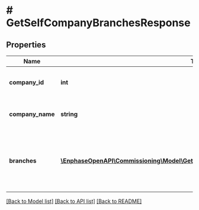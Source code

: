 # # GetSelfCompanyBranchesResponse

## Properties

Name | Type | Description | Notes
------------ | ------------- | ------------- | -------------
**company_id** | **int** | Enlighten ID of the API user&#39;s company. | [optional]
**company_name** | **string** | Name of the API user&#39;s company. | [optional]
**branches** | [**\EnphaseOpenAPI\Commissioning\Model\GetSelfCompanyBranchesResponseBranchesInner[]**](GetSelfCompanyBranchesResponseBranchesInner.md) | A list of branches belonging to the API user&#39;s company. May be empty. | [optional]

[[Back to Model list]](../../README.md#models) [[Back to API list]](../../README.md#endpoints) [[Back to README]](../../README.md)
